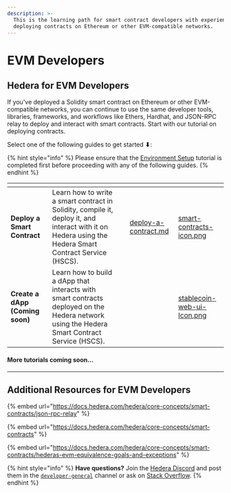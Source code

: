 ```yaml
---
description: >-
  This is the learning path for smart contract developers with experience
  deploying contracts on Ethereum or other EVM-compatible networks.
---
```


# EVM Developers

## Hedera for EVM Developers

If you've deployed a Solidity smart contract on Ethereum or other EVM-compatible networks, you can continue to use the same developer tools, libraries, frameworks, and workflows like Ethers, Hardhat, and JSON-RPC relay to deploy and interact with smart contracts. Start with our tutorial on deploying contracts.&#x20;

Select one of the following guides to get started **⬇**:

{% hint style="info" %}
Please ensure that the [Environment Setup](../environment-setup.md) tutorial is completed first before proceeding with any of the following guides.
{% endhint %}

<table data-card-size="large" data-view="cards"><thead><tr><th></th><th></th><th></th><th data-hidden data-card-target data-type="content-ref"></th><th data-hidden data-card-cover data-type="files"></th></tr></thead><tbody><tr><td><strong>Deploy a Smart Contract</strong></td><td>Learn how to write a smart contract in Solidity, compile it, deploy it, and interact with it on Hedera using the Hedera Smart Contract Service (HSCS).</td><td></td><td><a href="deploy-a-contract.md">deploy-a-contract.md</a></td><td><a href="../../.gitbook/assets/smart-contracts-icon.png">smart-contracts-icon.png</a></td></tr><tr><td><strong>Create a dApp (Coming soon)</strong> </td><td>Learn how to build a dApp that interacts with smart contracts deployed on the Hedera network using the Hedera Smart Contract Service (HSCS).</td><td></td><td></td><td><a href="../../.gitbook/assets/stablecoin-web-ui-Icon.png">stablecoin-web-ui-Icon.png</a></td></tr></tbody></table>

#### **More tutorials coming soon...**

***

## Additional Resources for EVM Developers

{% embed url="https://docs.hedera.com/hedera/core-concepts/smart-contracts/json-rpc-relay" %}

{% embed url="https://docs.hedera.com/hedera/core-concepts/smart-contracts" %}

{% embed url="https://docs.hedera.com/hedera/core-concepts/smart-contracts/hederas-evm-equivalence-goals-and-exceptions" %}

{% hint style="info" %}
**Have questions?** Join the [Hedera Discord](https://hedera.com/discord) and post them in the [`developer-general`](https://discord.com/channels/373889138199494658/373889138199494660) channel or ask on [Stack Overflow](https://stackoverflow.com/questions/tagged/hedera-hashgraph).
{% endhint %}
